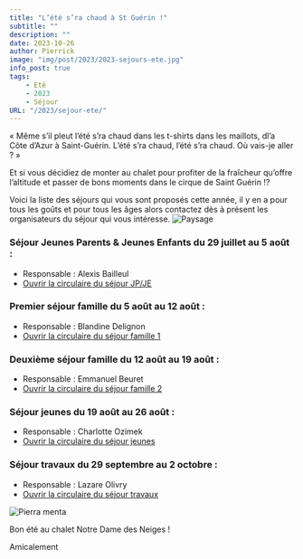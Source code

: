 ```yaml
---
title: "L’été s’ra chaud à St Guérin !"
subtitle: ""
description: ""
date: 2023-10-26
author: Pierrick
image: "img/post/2023/2023-sejours-ete.jpg"
info_post: true
tags:
    - Eté
    - 2023
    - Séjour
URL: "/2023/sejour-ete/"
---
```


« Même s’il pleut l’été s’ra chaud dans les t-shirts dans les maillots, dl’a Côte d’Azur à Saint-Guérin. L’été s’ra chaud, l’été s’ra chaud. Où vais-je aller ? »

Et si vous décidiez de monter au chalet pour profiter de la fraîcheur qu’offre l’altitude et passer de bons moments dans le cirque de Saint Guérin !?

Voici la liste des séjours qui vous sont proposés cette année, il y en a pour tous les goûts et pour tous les âges alors contactez dès à présent les organisateurs du séjour qui vous intéresse.
![Paysage](/img/post/2023/2023-sejours-ete_1.jpg) 

### **Séjour Jeunes Parents & Jeunes Enfants du 29 juillet au 5 août :**
* Responsable : Alexis Bailleul
* [Ouvrir la circulaire du séjour JP/JE](/downloads/areches-2023-JP-JE.pdf "circulaire du séjour JP/JE")

### **Premier séjour famille du 5 août au 12 août :**
* Responsable : Blandine Delignon
* [Ouvrir la circulaire du séjour famille 1](/downloads/Sejour-famille-1.pdf "circulaire du séjour famille 1")

### **Deuxième séjour famille du 12 août au 19 août :**
* Responsable : Emmanuel Beuret
* [Ouvrir la circulaire du séjour famille 2](/downloads/Sejour-famille-2.pdf "circulaire du séjour famille 2")

### **Séjour jeunes du 19 août au 26 août :**
* Responsable : Charlotte Ozimek
* [Ouvrir la circulaire du séjour jeunes](/downloads/Sejour-jeunes.pdf "circulaire du séjour jeunes")

### **Séjour travaux du 29 septembre au 2 octobre :**
* Responsable : Lazare Olivry
* [Ouvrir la circulaire du séjour travaux](/downloads/Sejour_travaux_2023.pdf "circulaire du séjour travaux")

![Pierra menta](/img/post/2023/2023-sejours-ete_2.jpg) 

Bon été au chalet Notre Dame des Neiges !

Amicalement
